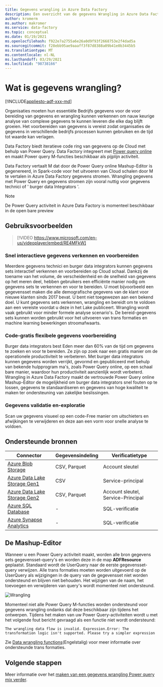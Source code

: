 ```yaml
---
title: Gegevens wrangling in Azure Data Factory
description: Een overzicht van de gegevens Wrangling in Azure Data Factory
author: kromerm
ms.author: makromer
ms.service: data-factory
ms.topic: conceptual
ms.date: 01/19/2021
ms.openlocfilehash: f922e7a2755a6e26a0d9f93f2668753e2f4dad5a
ms.sourcegitcommit: f28ebb95ae9aaaff3f87d8388a09b41e0b3445b5
ms.translationtype: MT
ms.contentlocale: nl-NL
ms.lasthandoff: 03/29/2021
ms.locfileid: "98738166"
---
```

# <a name="what-is-data-wrangling"></a>Wat is gegevens wrangling?

[!INCLUDE[appliesto-adf-xxx-md](includes/appliesto-adf-xxx-md.md)]

Organisaties moeten hun essentiële Bedrijfs gegevens voor de voor bereiding van gegevens en wrangling kunnen verkennen om nauw keurige analyse van complexe gegevens te kunnen leveren die elke dag blijft groeien. Het voorbereiden van gegevens is vereist zodat organisaties de gegevens in verschillende bedrijfs processen kunnen gebruiken en de tijd tot waarde kan verlagen.

Data Factory biedt iteratieve code ring van gegevens op de Cloud met behulp van Power Query. Data Factory integreert met [Power query online](/power-query/) en maakt Power query M-functies beschikbaar als pijplijn activiteit.

Data Factory vertaalt M dat door de Power Query online Mashup-Editor is gegenereerd, in Spark-code voor het uitvoeren van Cloud schalen door M te vertalen in Azure Data Factory gegevens stromen. Wrangling gegevens met Power Query en gegevens stromen zijn vooral nuttig voor gegevens technici of ' burger data Integrators '.

> [!NOTE]
> De Power Query activiteit in Azure Data Factory is momenteel beschikbaar in de open bare preview

## <a name="use-cases"></a>Gebruiksvoorbeelden

> [!VIDEO https://www.microsoft.com/en-us/videoplayer/embed/RE4MFkW]

### <a name="fast-interactive-data-exploration-and-preparation"></a>Snel interactieve gegevens verkennen en voorbereiden

Meerdere gegevens technici en burger data integrators kunnen gegevens sets interactief verkennen en voorbereiden op Cloud schaal. Dankzij de toename van het volume, de verscheidenheid en de snelheid van gegevens op het meren deel, hebben gebruikers een efficiënte manier nodig om gegevens sets te verkennen en voor te bereiden. U moet bijvoorbeeld een gegevensset maken die alle demografische gegevens van de klant voor nieuwe klanten sinds 2017 bevat. U bent niet toegewezen aan een bekend doel. U kunt gegevens sets verkennen, wrangling en bereidt om te voldoen aan een vereiste voordat u deze in het Lake publiceert. Wrangling wordt vaak gebruikt voor minder formele analyse scenario's. De bereid-gegevens sets kunnen worden gebruikt voor het uitvoeren van trans formaties en machine learning bewerkingen stroomafwaarts.

### <a name="code-free-agile-data-preparation"></a>Code-gratis flexibele gegevens voorbereiding

Burger data integrators best Eden meer dan 60% van de tijd om gegevens te zoeken en voor te bereiden. Ze zijn op zoek naar een gratis manier om de operationele productiviteit te verbeteren. Met burger data integrators kunnen gegevens worden verrijkt, gevormd en gepubliceerd met behulp van bekende hulpprogram ma's, zoals Power Query online, op een schaal bare manier, waardoor hun productiviteit aanzienlijk wordt verbeterd. Wrangling in Azure Data Factory maakt de vertrouwde Power Query online Mashup-Editor de mogelijkheid om burger data integrators snel fouten op te lossen, gegevens te standaardiseren en gegevens van hoge kwaliteit te maken ter ondersteuning van zakelijke beslissingen.

### <a name="data-validation-and-exploration"></a>Gegevens validatie en-exploratie

Scan uw gegevens visueel op een code-Free manier om uitschieters en afwijkingen te verwijderen en deze aan een vorm voor snelle analyse te voldoen.

## <a name="supported-sources"></a>Ondersteunde bronnen

| Connector | Gegevensindeling | Verificatietype |
| -- | -- | --|
| [Azure Blob Storage](connector-azure-blob-storage.md) | CSV, Parquet | Account sleutel |
| [Azure Data Lake Storage Gen1](connector-azure-data-lake-store.md) | CSV | Service-principal |
| [Azure Data Lake Storage Gen2](connector-azure-data-lake-storage.md) | CSV, Parquet | Account sleutel, Service-Principal |
| [Azure SQL Database](connector-azure-sql-database.md) | - | SQL-verificatie |
| [Azure Synapse Analytics](connector-azure-sql-data-warehouse.md) | - | SQL-verificatie |

## <a name="the-mashup-editor"></a>De Mashup-Editor

Wanneer u een Power Query activiteit maakt, worden alle bron gegevens sets gegevensset-query's en worden deze in de map **ADFResource** geplaatst. Standaard wordt de UserQuery naar de eerste gegevensset-query verwijzen. Alle trans formaties moeten worden uitgevoerd op de UserQuery als wijzigingen in de query van de gegevensset niet worden ondersteund en blijven niet behouden. Het wijzigen van de naam, het toevoegen en verwijderen van query's wordt momenteel niet ondersteund.

![Wrangling](media/wrangling-data-flow/editor.png)

Momenteel niet alle Power Query M-functies worden ondersteund voor gegevens wrangling ondanks dat deze beschikbaar zijn tijdens het ontwerpen. Tijdens het maken van uw Power Query-activiteiten wordt u met het volgende fout bericht gevraagd als een functie niet wordt ondersteund:

`The wrangling data flow is invalid. Expression.Error: The transformation logic isn't supported. Please try a simpler expression`

Zie [Data wrangling functions](wrangling-functions.md)(Engelstalig) voor meer informatie over ondersteunde trans formaties.

## <a name="next-steps"></a>Volgende stappen

Meer informatie over het [maken van een gegevens wrangling Power query mix verder](wrangling-tutorial.md).
